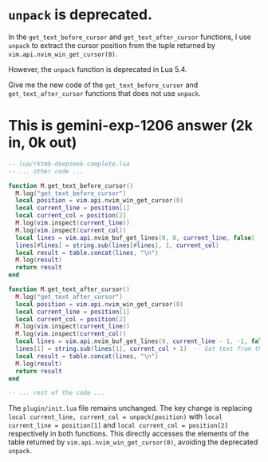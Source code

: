 # `unpack` is deprecated.

In the `get_text_before_cursor` and `get_text_after_cursor` functions, I use `unpack` to extract the cursor position from the tuple returned by `vim.api.nvim_win_get_cursor(0)`.

However, the `unpack` function is deprecated in Lua 5.4.

Give me the new code of the `get_text_before_cursor` and `get_text_after_cursor` functions that does not use `unpack`.




# This is gemini-exp-1206 answer (2k in, 0k out)

```lua
-- lua/rktmb-deepseek-complete.lua
-- ... other code ...

function M.get_text_before_cursor()
  M.log("get_text_before_cursor")
  local position = vim.api.nvim_win_get_cursor(0)
  local current_line = position[1]
  local current_col = position[2]
  M.log(vim.inspect(current_line))
  M.log(vim.inspect(current_col))
  local lines = vim.api.nvim_buf_get_lines(0, 0, current_line, false)
  lines[#lines] = string.sub(lines[#lines], 1, current_col)
  local result = table.concat(lines, "\n")
  M.log(result)
  return result
end

function M.get_text_after_cursor()
  M.log("get_text_after_cursor")
  local position = vim.api.nvim_win_get_cursor(0)
  local current_line = position[1]
  local current_col = position[2]
  M.log(vim.inspect(current_line))
  M.log(vim.inspect(current_col))
  local lines = vim.api.nvim_buf_get_lines(0, current_line - 1, -1, false)
  lines[1] = string.sub(lines[1], current_col + 1)  -- Get text from the cursor position in the current line
  local result = table.concat(lines, "\n")
  M.log(result)
  return result
end

-- ... rest of the code ...
```

The `plugin/init.lua` file remains unchanged.  The key change is replacing `local current_line, current_col = unpack(position)` with `local current_line = position[1]` and `local current_col = position[2]` respectively in both functions.  This directly accesses the elements of the table returned by `vim.api.nvim_win_get_cursor(0)`, avoiding the deprecated `unpack`.

